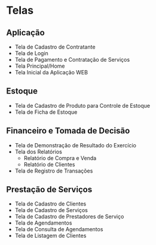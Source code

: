 # Telas
## Aplicação
  - Tela de Cadastro de Contratante
  - Tela de Login
  - Tela de Pagamento e Contratação de Serviços
  - Tela Principal/Home
  - Tela Inicial da Aplicação WEB
## Estoque
  - Tela de Cadastro de Produto para Controle de Estoque
  - Tela de Ficha de Estoque
## Financeiro e Tomada de Decisão
- Tela de Demonstração de Resultado do Exercício
- Tela dos Relatórios
   - Relatório de Compra e Venda
   - Relatório de Clientes
- Tela de Registro de Transações
## Prestação de Serviços
- Tela de Cadastro de Clientes
- Tela de Cadastro de Serviços
- Tela de Cadastro de Prestadores de Serviço
- Tela de Agendamentos
- Tela de Consulta de Agendamentos
- Tela de Listagem de Clientes
